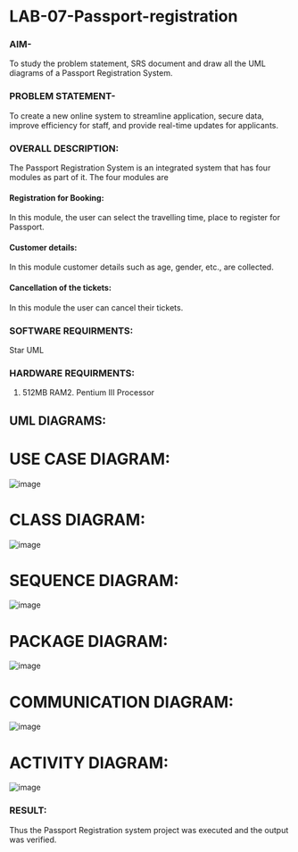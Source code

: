 # LAB-07-Passport-registration

### AIM-
To study the problem statement, SRS document and draw all the UML diagrams of a
Passport Registration System.

### PROBLEM STATEMENT-
To create a new online system to streamline application, secure data, improve efficiency for staff, and provide real-time updates for applicants.

### OVERALL DESCRIPTION:
The Passport Registration System is an integrated system that has four modules as part of
it. The four modules are
#### Registration for Booking:
In this module, the user can select the travelling time, place to register for Passport.
#### Customer details:
In this module customer details such as age, gender, etc., are collected.
#### Cancellation of the tickets:
In this module the user can cancel their tickets.
### SOFTWARE REQUIRMENTS:
Star UML
### HARDWARE REQUIRMENTS:
1. 512MB RAM2. Pentium III Processor

## UML DIAGRAMS:

# USE CASE DIAGRAM:
![image](https://github.com/user-attachments/assets/5b03191e-0695-4091-8b28-bf730dffeb55)


# CLASS DIAGRAM:
![image](https://github.com/user-attachments/assets/0213dbb2-aa9e-45f4-93c3-f1ed3754a1b4)


# SEQUENCE DIAGRAM:
![image](https://github.com/user-attachments/assets/7b1a897f-7143-46df-8f6b-2be4c39b858b)


# PACKAGE DIAGRAM:
![image](https://github.com/user-attachments/assets/1b724886-b4ad-4755-8eb6-a6ffd12418e8)


# COMMUNICATION DIAGRAM:
![image](https://github.com/user-attachments/assets/a54796ed-27a5-4e86-94e1-e2b2851f2e4c)


# ACTIVITY DIAGRAM:
![image](https://github.com/user-attachments/assets/e8ab2ce2-d84f-4889-af86-60f721b564a1)

### RESULT:
Thus the Passport Registration system project was executed and the output was verified.
